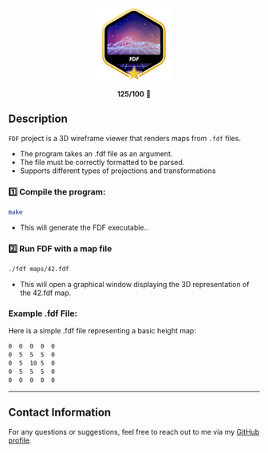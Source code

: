 <p align="center">
  <img src="https://github.com/Ailton-Bezerra/Ailton-Bezerra/blob/main/badges/fdfm.png" alt="Push_swap 42 project badge"/>
<p align="center">
  <p align="center">
  <strong>125/100</strong> 🌟
</p>

## Description
`FDF` project is a 3D wireframe viewer that renders maps from `.fdf` files.
- The program takes an .fdf file as an argument.
- The file must be correctly formatted to be parsed.
- Supports different types of projections and transformations

### 1️⃣ Compile the program:
```sh
make
```
- This will generate the FDF executable..

### 2️⃣ Run FDF with a map file
```sh
./fdf maps/42.fdf
```
 - This will open a graphical window displaying the 3D representation of the 42.fdf map.
### Example .fdf File:
Here is a simple .fdf file representing a basic height map:
```txt
0  0  0  0  0
0  5  5  5  0
0  5  10 5  0
0  5  5  5  0
0  0  0  0  0
```
---
## Contact Information
For any questions or suggestions, feel free to reach out to me via my [GitHub profile](https://github.com/Ailton-Bezerra).
